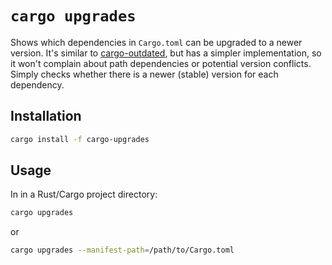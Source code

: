 # `cargo upgrades`

Shows which dependencies in `Cargo.toml` can be upgraded to a newer version. It's similar to [cargo-outdated](https://lib.rs/cargo-outdated), but has a simpler implementation, so it won't complain about path dependencies or potential version conflicts. Simply checks whether there is a newer (stable) version for each dependency.


## Installation

```sh
cargo install -f cargo-upgrades
```

## Usage

In in a Rust/Cargo project directory:

```sh
cargo upgrades
```

or

```sh
cargo upgrades --manifest-path=/path/to/Cargo.toml
```

